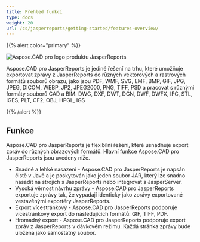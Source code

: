 ```yaml
---
title: Přehled funkcí
type: docs
weight: 20
url: /cs/jasperreports/getting-started/features-overview/
---
```


{{% alert color="primary" %}}

![Aspose.CAD pro logo produktu JasperReports](/_assets/home_3.png)

Aspose.CAD pro JasperReports je jediné řešení na trhu, které umožňuje exportovat zprávy z JasperReports do různých vektorových a rastrových formátů souborů obrazu, jako jsou PDF, WMF, SVG, EMF, BMP, GIF, JPG, JPEG, DICOM, WEBP, JP2, JPEG2000, PNG, TIFF, PSD a pracovat s různými formáty souborů CAD a BIM: DWG, DXF, DWT, DGN, DWF, DWFX, IFC, STL, IGES, PLT, CF2, OBJ, HPGL, IGS

{{% /alert %}}

## Funkce

Aspose.CAD pro JasperReports je flexibilní řešení, které usnadňuje export zpráv do různých obrazových formátů. Hlavní funkce Aspose.CAD pro JasperReports jsou uvedeny níže.

- Snadné a lehké nasazení - Aspose.CAD pro JasperReports je napsán čistě v Javě a je poskytován jako jeden soubor JAR, který lze snadno nasadit na strojích s JasperReports nebo integrovat s JasperServer.
- Vysoká věrnost návrhu zprávy - Aspose.CAD pro JasperReports exportuje zprávy tak, že vypadají identicky jako zprávy exportované vestavěnými exportéry JasperReports.
- Export vícestránkový - Aspose.CAD pro JasperReports podporuje vícestránkový export do následujících formátů: GIF, TIFF, PDF.
- Hromadný export - Aspose.CAD pro JasperReports podporuje export zpráv z JasperReports v dávkovém režimu. Každá stránka zprávy bude uložena jako samostatný soubor.
